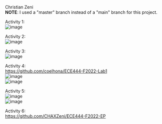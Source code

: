 Christian Zeni  
**NOTE**: I used a "master" branch instead of a "main" branch for this project.  

Activity 1:  
![image](https://user-images.githubusercontent.com/68239498/190666583-feaf6b7b-9c5d-4b93-9f30-a3e897b7da98.png)  

Activity 2:  
![image](https://user-images.githubusercontent.com/68239498/190667664-d9f2c0b5-3092-425c-bb31-fdc5d9429ef3.png)  

Activity 3:  
![image](https://user-images.githubusercontent.com/68239498/190670383-a247c100-65e1-4785-a528-365bea581d76.png)  

Activity 4:  
https://github.com/coelhona/ECE444-F2022-Lab1  
![image](https://user-images.githubusercontent.com/68239498/190679165-740e3036-a10e-47e9-b58f-b7a3a5b6a617.png)  
![image](https://user-images.githubusercontent.com/68239498/190679222-caf615be-7621-4bbc-a516-6e3dbf70d3d5.png)  

Activity 5:  
![image](https://user-images.githubusercontent.com/68239498/190683834-4ed093cb-a8fc-42d8-b041-4a6f95edf59c.png)  
![image](https://user-images.githubusercontent.com/68239498/190683608-3b590102-1f8e-41d5-9305-ec2cdaeaed36.png)  

Activity 6:  
https://github.com/CHAXZeni/ECE444-F2022-EP
